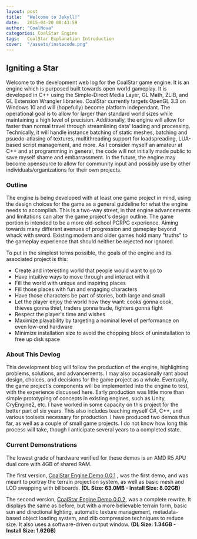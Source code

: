 ```yaml
---
layout: post
title:  "Welcome to Jekyll!"
date:   2015-04-20 08:43:59
author: "CoalNova"
categories: CoalStar Engine
tags:	CoalStar Explanation Introduction
cover:  "/assets/instacode.png"
---
```


## Igniting a Star
Welcome to the development web log for the CoalStar game engine. It is an engine which is purposed built towards open world gameplay. It is developed in C++ using the Simple-Direct Media Layer, GL Math, ZLIB, and GL Extension Wrangler libraries. CoalStar currently targets OpenGL 3.3 on Windows 10 and will (hopefully) become platform independant. The operational goal is to allow for larger than standard world sizes while maintaining a high level of precision. Additionally, the engine will allow for faster than normal travel through streamlining data' loading and processing. Technically, it will handle instance batching of static meshes, batching and psuedo-atlasing of textures, multithreading support for loadspreading, LUA-based script management, and more. As I consider myself an amateur at C++ and at programming in general, the code will not initially made public to save myself shame and embarrassment. In the future, the engine may become opensource to allow for community input and possibly use by other individuals/organizations for their own projects.

### Outline
The engine is being developed with at least one game project in mind, using the design choices for the game as a general guideline for what the engine needs to accomplish. This is a two-way street, in that engine advancements and limitations can alter the game project's design outline. The game portion is intended to be a more old-school PCRPG experience. Aiming towards many different avenues of progression and gameplay beyond whack with sword. Existing modern and older games hold many "truths" to the gameplay experience that should neither be rejected nor ignored.

To put in the simplest terms possible, the goals of the engine and its associated project is this:
 - Create and interesting world that people would want to go to
 - Have intuitive ways to move through and interact with it
 - Fill the world with unique and inspiring places
 - Fill those places with fun and engaging characters
 - Have those characters be part of stories, both large and small
 - Let the player enjoy the world how they want: cooks gonna cook, thieves gonna thief, traders gonna trade, fighters gonna fight
 - Respect the player's time and wishes
 - Maximize playability by targeting a nominal level of performance on even low-end hardware
 - Minimize installation size to avoid the chopping block of uninstallation to free up disk space 

### About This Devlog
This development blog will follow the production of the engine, highlighting problems, solutions, and advancements. I may also occasionally rant about design, choices, and decisions for the game project as a whole. Eventually, the game project's components will be implemented into the engine to test, with the experience discussed here. Early production was little more than simple prototyping of concepts in existing engines, such as Unity, CryEngine2, etc. I have worked in some capacity on this project for the better part of six years. This also includes teaching myself C#, C++, and various toolsets necessary for production. I have produced two demos thus far, as well as a couple of small game projects. I do not know how long this process will take, though I anticipate several years to a completed state.


### Current Demonstrations
The lowest grade of hardware verified for these demos is an AMD R5 APU dual core with 4GB of shared RAM.

The first version, [CoalStar Engine Demo 0.0.1](https://mega.nz/file/LhlCVapL#OYIqpqonNO9ahLczQaZ6Zdggmq5jbUROF0T__Sbyucs) , was the first demo, and was meant to portray the terrain projection system, as well as basic mesh and LOD swapping with billboards. **(DL Size: 63.0MB - Install Size: 8.02GB)**

The second version, [CoalStar Engine Demo 0.0.2](https://mega.nz/file/aocVmaCD#4yy16iWCCU8DAh3Ec-iSEO0GA9va4a15mg52f5K7aWA), was a complete rewrite. It displays the same as before, but with a more believable terrain form, basic sun and directional lighting, automatic texture management, metadata-based object loading system, and zlib compression techniques to reduce size. It also uses a software-driven output window. **(DL Size: 1.34GB - Install Size: 1.62GB)**